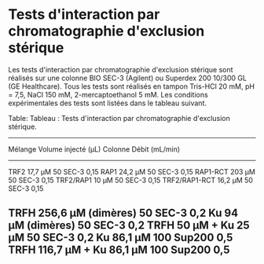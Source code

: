 # Tests d'interaction par chromatographie d'exclusion stérique

Les tests d'interaction par chromatographie d'exclusion stérique sont réalisés
sur une colonne BIO SEC-3 (Agilent) ou Superdex 200 10/300 GL (GE Healthcare).
Tous les tests sont réalisés en tampon Tris-HCl 20 mM, pH = 7,5, NaCl 150 mM,
2-mercaptoethanol 5 mM. Les conditions expérimentales des tests sont listées
dans le tableau suivant.

Table: Tableau : Tests d'interaction par chromatographie d'exclusion stérique.

---------------------------------------------------------------------------------
   Mélange                     Volume injecté (μL)    Colonne     Débit (mL/min)
----------------------------  ---------------------  ----------  ----------------
 TRF2 17,7 μM                    50                    SEC-3       0,15
 RAP1 24,2 μM                    50                    SEC-3       0,15
 RAP1-RCT 203 μM                 50                    SEC-3       0,15
 TRF2/RAP1 10 μM                 50                    SEC-3       0,15
 TRF2/RAP1-RCT 16,2 μM           50                    SEC-3       0,15

 TRFH 256,6 μM (dimères)         50                    SEC-3       0,2
 Ku 94 μM (dimères)              50                    SEC-3       0,2
 TRFH 50 μM + Ku 25 μM           50                    SEC-3       0,2
 Ku 86,1 μM                      100                   Sup200      0,5
 TRFH 116,7 μM + Ku 86,1 μM      100                   Sup200      0,5
---------------------------------------------------------------------------------
 
